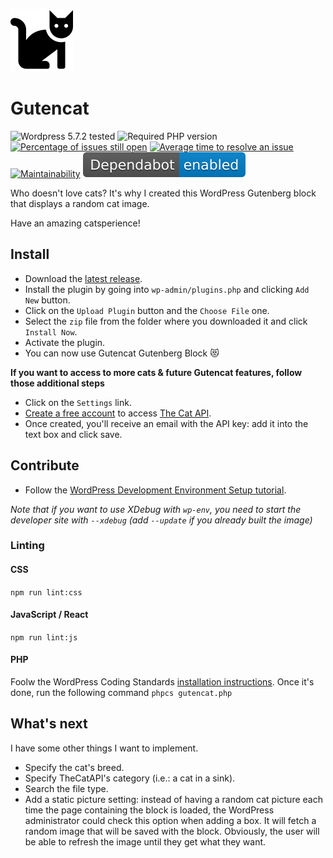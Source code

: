![a black cat sitting](img/logo.svg)

# Gutencat
![Wordpress 5.7.2 tested](https://img.shields.io/badge/wordpress-v5.7.2%20tested-brightgreen) ![Required PHP version](https://img.shields.io/badge/php-%3E%3D7.2-blue) [![Percentage of issues still open](http://isitmaintained.com/badge/open/fharper/gutencat.svg)](http://isitmaintained.com/project/fharper/gutencat "Percentage of issues still open") [![Average time to resolve an issue](http://isitmaintained.com/badge/resolution/fharper/gutencat.svg)](http://isitmaintained.com/project/fharper/gutencat "Average time to resolve an issue") [![Maintainability](https://api.codeclimate.com/v1/badges/b272e2922fee9d3d0233/maintainability)](https://codeclimate.com/github/fharper/gutencat/maintainability) [![Dependabot enabled](img/dependabot.svg)](https://github.com/fharper/gutencat/security/advisories)

Who doesn't love cats? It's why I created this WordPress Gutenberg block that displays a random cat image.

Have an amazing catsperience!

## Install
- Download the [latest release](https://github.com/fharper/gutencat/releases).
- Install the plugin by going into `wp-admin/plugins.php` and clicking `Add New` button.
- Click on the `Upload Plugin` button and the `Choose File` one.
- Select the `zip` file from the folder where you downloaded it and click `Install Now`.
- Activate the plugin.
- You can now use Gutencat Gutenberg Block 😻

**If you want to access to more cats & future Gutencat features, follow those additional steps**
- Click on the `Settings` link.
- [Create a free account](https://thecatapi.com/signup) to access [The Cat API](https://thecatapi.com/).
- Once created, you'll receive an email with the API key: add it into the text box and click save.


## Contribute
- Follow the [WordPress Development Environment Setup tutorial](https://developer.wordpress.org/block-editor/handbook/tutorials/devenv/).

*Note that if you want to use XDebug with `wp-env`, you need to start the developer site with `--xdebug` (add `--update` if you already built the image)*

### Linting
#### CSS
`npm run lint:css`

#### JavaScript / React
`npm run lint:js`

#### PHP
Foolw the WordPress Coding Standards [installation instructions](https://github.com/WordPress/WordPress-Coding-Standards#installation). Once it's done, run the following command
`phpcs gutencat.php`

## What's next
I have some other things I want to implement.
- Specify the cat's breed.
- Specify TheCatAPI's category (i.e.: a cat in a sink).
- Search the file type.
- Add a static picture setting: instead of having a random cat picture each time the page containing the block is loaded, the WordPress administrator could check this option when adding a box. It will fetch a random image that will be saved with the block. Obviously, the user will be able to refresh the image until they get what they want.
